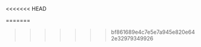 <!--ts-->


<!-- Created by https://github.com/ekalinin/github-markdown-toc -->
<<<<<<< HEAD
<!-- Added by: kuanhsiaokuo, at: Sat Jun 18 00:28:03 CST 2022 -->
=======
<!-- Added by: runner, at: Fri Jun 17 16:18:20 UTC 2022 -->
>>>>>>> bf861689e4c7e5e7a945e820e642e32979349926

<!--te-->